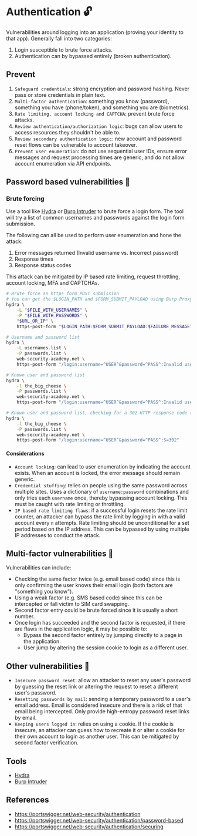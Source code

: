 # Authentication :unlock:
Vulnerabilities around logging into an application (proving your identity to that app).  Generally fall into two categories:

1. Login susceptible to brute force attacks.
1. Authentication can by bypassed entirely (broken authentication).

## Prevent

1. `Safeguard credentials`: strong encryption and password hashing.  Never pass or store credentials in plain text.
1. `Multi-factor authentication`: something you know (password), something you have (phone/token), and something you are (biometrics).
1. `Rate limiting, account locking and CAPTCHA`: prevent brute force attacks.
1. `Review authentication/authorization logic`: bugs can allow users to access resources they shouldn't be able to.
1. `Review secondary authentication logic`: new account and password reset flows can be vulnerable to account takeover.
1. `Prevent user enumeration`: do not use sequential user IDs, ensure error messages and request processing times are generic, and do not allow account enumeration via API endpoints.

## Password based vulnerabilities :key:
### Brute forcing

Use a tool like [Hydra](https://github.com/vanhauser-thc/thc-hydra) or [Burp Intruder](https://portswigger.net/burp/documentation/desktop/tools/intruder/using) to brute force a login form.  The tool will try a list of common usernames and passwords against the login form submission.

The following can all be used to perform user enumeration and hone the attack:

1. Error messages returned (Invalid username vs. Incorrect password)
1. Response times
1. Response status codes

This attack can be mitigated by IP based rate limiting, request throttling, account locking, MFA and CAPTCHAs.

```sh
# Brute force an https form POST submission
# You can get the $LOGIN_PATH and $FORM_SUBMIT_PAYLOAD using Burp Proxy or your browser's dev tools
hydra \
    -L "$FILE_WITH_USERNAMES" \
    -P "$FILE_WITH_PASSWORDS" \
    "$URL_OR_IP" \
    https-post-form "$LOGIN_PATH:$FORM_SUBMIT_PAYLOAD:$FAILURE_MESSAGE"

# Username and password list
hydra \
    -L usernames.list \
    -P passwords.list \
    web-security-academy.net \
    https-post-form "/login:username=^USER^&password=^PASS^:Invalid username"

# Known user and password list
hydra \
    -l the_big_cheese \
    -P passwords.list \
    web-security-academy.net \
    https-post-form "/login:username=^USER^&password=^PASS^:Invalid username"

# Known user and password list, checking for a 302 HTTP response code (success condition)
hydra \
    -l the_big_cheese \
    -P passwords.list \
    web-security-academy.net \
    https-post-form "/login:username=^USER^&password=^PASS^:S=302"
```

#### Considerations
- `Account locking`: can lead to user enumeration by indicating the account exists.  When an account is locked, the error message should remain generic.
- `Credential stuffing`: relies on people using the same password across multiple sites.  Uses a dictionary of `username:password` combinations and only tries each `username` once, thereby bypassing account locking.  This must be caught with rate limiting or throttling.
- `IP based rate limiting flaws`: if a successful login resets the rate limit counter, an attacker can bypass the rate limit by logging in with a valid account every `n` attempts.  Rate limiting should be unconditional for a set period based on the IP address.  This can be bypassed by using multiple IP addresses to conduct the attack.

## Multi-factor vulnerabilities :iphone:

Vulnerabilities can include: 

- Checking the same factor twice (e.g. email based code) since this is only confirming the user knows their email login (both factors are "something you know").
- Using a weak factor (e.g. SMS based code) since this can be intercepted or fall victim to SIM card swapping.
- Second factor entry could be brute forced since it is usually a short number.
- Once login has succeeded and the second factor is requested, if there are flaws in the application logic, it may be possible to:
   - Bypass the second factor entirely by jumping directly to a page in the application.
   - User jump by altering the session cookie to login as a different user.

## Other vulnerabilities :hammer:

- `Insecure password reset`:  allow an attacker to reset any user's password by guessing the reset link or altering the request to reset a different user's password.
- `Resetting passwords by mail`: sending a temporary password to a user's email address.  Email is considered insecure and there is a risk of that email being intercepted.  Only provide high-entropy password reset links by email.
- `Keeping users logged in`: relies on using a cookie.  If the cookie is insecure, an attacker can guess how to recreate it or alter a cookie for their own account to login as another user.  This can be mitigated by second factor verification.

## Tools
* [Hydra](https://github.com/vanhauser-thc/thc-hydra)
* [Burp Intruder](https://portswigger.net/burp/documentation/desktop/tools/intruder/using)

## References
* https://portswigger.net/web-security/authentication
* https://portswigger.net/web-security/authentication/password-based
* https://portswigger.net/web-security/authentication/securing
